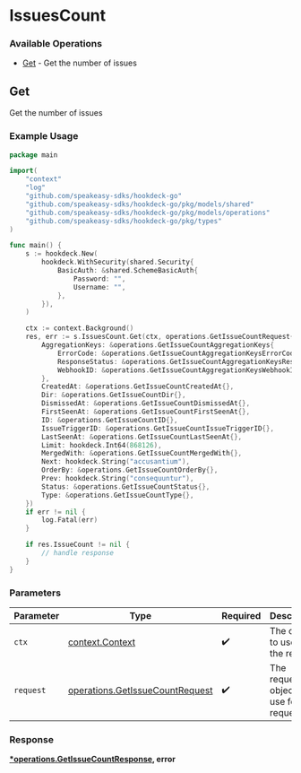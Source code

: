 # IssuesCount

### Available Operations

* [Get](#get) - Get the number of issues

## Get

Get the number of issues

### Example Usage

```go
package main

import(
	"context"
	"log"
	"github.com/speakeasy-sdks/hookdeck-go"
	"github.com/speakeasy-sdks/hookdeck-go/pkg/models/shared"
	"github.com/speakeasy-sdks/hookdeck-go/pkg/models/operations"
	"github.com/speakeasy-sdks/hookdeck-go/pkg/types"
)

func main() {
    s := hookdeck.New(
        hookdeck.WithSecurity(shared.Security{
            BasicAuth: &shared.SchemeBasicAuth{
                Password: "",
                Username: "",
            },
        }),
    )

    ctx := context.Background()
    res, err := s.IssuesCount.Get(ctx, operations.GetIssueCountRequest{
        AggregationKeys: &operations.GetIssueCountAggregationKeys{
            ErrorCode: &operations.GetIssueCountAggregationKeysErrorCode{},
            ResponseStatus: &operations.GetIssueCountAggregationKeysResponseStatus{},
            WebhookID: &operations.GetIssueCountAggregationKeysWebhookID{},
        },
        CreatedAt: &operations.GetIssueCountCreatedAt{},
        Dir: &operations.GetIssueCountDir{},
        DismissedAt: &operations.GetIssueCountDismissedAt{},
        FirstSeenAt: &operations.GetIssueCountFirstSeenAt{},
        ID: &operations.GetIssueCountID{},
        IssueTriggerID: &operations.GetIssueCountIssueTriggerID{},
        LastSeenAt: &operations.GetIssueCountLastSeenAt{},
        Limit: hookdeck.Int64(868126),
        MergedWith: &operations.GetIssueCountMergedWith{},
        Next: hookdeck.String("accusantium"),
        OrderBy: &operations.GetIssueCountOrderBy{},
        Prev: hookdeck.String("consequuntur"),
        Status: &operations.GetIssueCountStatus{},
        Type: &operations.GetIssueCountType{},
    })
    if err != nil {
        log.Fatal(err)
    }

    if res.IssueCount != nil {
        // handle response
    }
}
```

### Parameters

| Parameter                                                                          | Type                                                                               | Required                                                                           | Description                                                                        |
| ---------------------------------------------------------------------------------- | ---------------------------------------------------------------------------------- | ---------------------------------------------------------------------------------- | ---------------------------------------------------------------------------------- |
| `ctx`                                                                              | [context.Context](https://pkg.go.dev/context#Context)                              | :heavy_check_mark:                                                                 | The context to use for the request.                                                |
| `request`                                                                          | [operations.GetIssueCountRequest](../../models/operations/getissuecountrequest.md) | :heavy_check_mark:                                                                 | The request object to use for the request.                                         |


### Response

**[*operations.GetIssueCountResponse](../../models/operations/getissuecountresponse.md), error**


